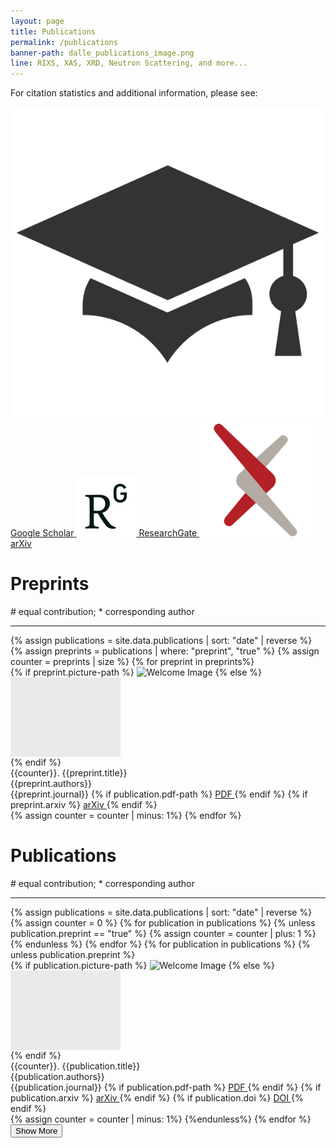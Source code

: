 ```yaml
---
layout: page
title: Publications
permalink: /publications
banner-path: dalle_publications_image.png
line: RIXS, XAS, XRD, Neutron Scattering, and more...
---
```




<!--More information logos-->
<div class="publications-additional-info">
  <p>For citation statistics and additional information, please see:</p>
  <div class="publications-logos">
    <a href="https://scholar.google.com/citations?user=f73__XkAAAAJ&hl=en&oi=ao" class="logo-link" target="_blank" rel="noopener noreferrer">
      <img src="assets/icons/google_logo.png" alt="Google Scholar Logo" class="logo">
      <span class="logo-name">Google Scholar</span>
    </a>
    <a href="https://www.researchgate.net/profile/Qisi-Wang" class="logo-link" target="_blank" rel="noopener noreferrer">
      <img src="assets/icons/researchgate_logo.png" alt="ResearchGate Logo" class="logo">
      <span class="logo-name">ResearchGate</span>
    </a>
    <a href="https://arxiv.org/a/wang_q_9.html" class="logo-link" target="_blank" rel="noopener noreferrer">
      <img src="assets/icons/arxiv_logo.png" alt="arXiv Logo" class="logo">
      <span class="logo-name">arXiv</span>
    </a>
  </div>
</div>
<!---->
<div class="medium-divider"></div>
<div class="medium-divider">
<h1> Preprints </h1>
<p># equal contribution; * corresponding author</p>
</div>
<hr>
<div class="publication-container"> 
  <div class="publications">
    {% assign publications = site.data.publications | sort: "date" | reverse %}
    {% assign preprints = publications | where: "preprint", "true" %}
    {% assign counter = preprints | size %}
    {% for preprint in preprints%}
    <div class="publication-preprint">
        <div class="publication-picture">
        {% if preprint.picture-path %}
            <img src="../assets/publications_pictures/{{preprint.picture-path}}" alt="Welcome Image">
        {% else %}
            <div style="width: 176px; height: 127px; background-color:#eaeaea;"> </div>
        {% endif %}
        </div>
        <div class="publication-info">
            <div class="title">
              {{counter}}. {{preprint.title}}
            </div>
            <div class="authors">
                {{preprint.authors}}
            </div>
            <div class="journal">{{preprint.journal}}
              {% if publication.pdf-path %}
                <a class = "publication-button" href="../assets/{{preprint.pdf-path}}" target="_blank" rel="noopener noreferrer"> 
                PDF
                </a>
              {% endif %}
              {% if preprint.arxiv %}
                <a class = "publication-button" href="{{preprint.arxiv}}" target="_blank" rel="noopener noreferrer"> 
                arXiv
                </a>
              {% endif %}
            </div>
        </div>
    </div>
    {% assign counter = counter | minus: 1%}
    {% endfor %}
  </div>
</div>




<div class="large-divider"></div>
<div class="medium-divider">
<h1> Publications </h1>
<p># equal contribution; * corresponding author</p>
</div>
<hr>

<div class="publication-container"> 
  <div class="publications">
    {% assign publications = site.data.publications | sort: "date" | reverse %}
    <!-- set counter -->
    {% assign counter = 0 %}
    {% for publication in publications %}
      {% unless publication.preprint == "true" %}
        {% assign counter = counter | plus: 1 %}
      {% endunless %}
    {% endfor %}
    <!--set counter -->
    {% for publication in publications %}
    {% unless publication.preprint  %}
    <div class="publication">
        <div class="publication-picture">
          {% if publication.picture-path %}
              <img src="../assets/publications_pictures/{{publication.picture-path}}" alt="Welcome Image">
          {% else %}
              <div style="width: 176px; height: 127px; background-color:#eaeaea;"> </div>
          {% endif %}
        </div>
        <div class="publication-info">
            <div class="title">
              {{counter}}. {{publication.title}}
            </div>
            <div class="authors">
                {{publication.authors}}
            </div>
            <div class="journal">{{publication.journal}}
              {% if publication.pdf-path %}
                <a class = "publication-button" href="../assets/{{publication.pdf-path}}" target="_blank" rel="noopener noreferrer"> 
                PDF
                </a>
              {% endif %}
              {% if publication.arxiv %}
                <a class = "publication-button" href="{{publication.arxiv}}" target="_blank" rel="noopener noreferrer"> 
                arXiv
                </a>
              {% endif %}
              {% if publication.doi %}
                <a class = "publication-button" href="{{publication.doi}}" target="_blank" rel="noopener noreferrer"> 
                DOI
                </a>
              {% endif %}
            </div>
        </div>
    </div>
    {% assign counter = counter | minus: 1%}
    {%endunless%}
    {% endfor %}
    <button id="show-more">Show More</button>
  </div>
</div>



<script>
  // Get all the publications and the 'Show More' button
  const publications = document.querySelectorAll('.publication');
  const showMoreBtn = document.getElementById('show-more');
  let currentMax = 20;
  let moreLoad = 20;

  // Function to initially hide all publications except the first 10
  const initialHide = () => {
    publications.forEach((pub, index) => {
      if (index >= currentMax) {
        pub.style.display = 'none';
      }
    });
  };

  // Call the function to hide publications on initial load
  initialHide();

  // Function to show more publications
  const showMore = () => {
    let newMax = currentMax + moreLoad;
    publications.forEach((pub, index) => {
      if (index < newMax && index >= currentMax) {
        pub.style.display = 'flex';
      }
    });
    currentMax = newMax;

    // Hide the 'Show More' button if all publications are visible
    if (currentMax >= publications.length) {
      showMoreBtn.style.display = 'none';
    }
  };

  // Event listener for the 'Show More' button
  showMoreBtn.addEventListener('click', showMore);
</script>
